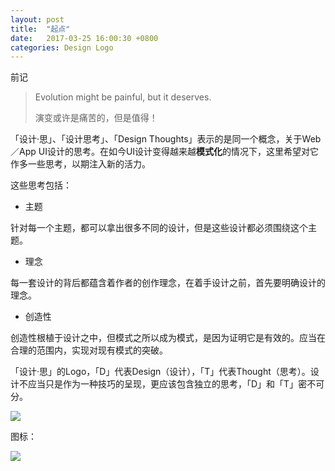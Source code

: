 ```yaml
---
layout: post
title:  "起点"
date:   2017-03-25 16:00:30 +0800
categories: Design Logo
---
```

前记

> Evolution might be painful, but it deserves.
> 
> 演变或许是痛苦的，但是值得！

「设计·思」、「设计思考」、「Design Thoughts」表示的是同一个概念，关于Web／App UI设计的思考。在如今UI设计变得越来越**模式化**的情况下，这里希望对它作多一些思考，以期注入新的活力。

这些思考包括：

* 主题

针对每一个主题，都可以拿出很多不同的设计，但是这些设计都必须围绕这个主题。

* 理念

每一套设计的背后都蕴含着作者的创作理念，在着手设计之前，首先要明确设计的理念。

* 创造性

创造性根植于设计之中，但模式之所以成为模式，是因为证明它是有效的。应当在合理的范围内，实现对现有模式的突破。

「设计·思」的Logo，「D」代表Design（设计），「T」代表Thought（思考）。设计不应当只是作为一种技巧的呈现，更应该包含独立的思考，「D」和「T」密不可分。

<img src="https://guobxu.github.io/img/Logo.png">

图标：

<img src="https://guobxu.github.io/img/Icon.png">















